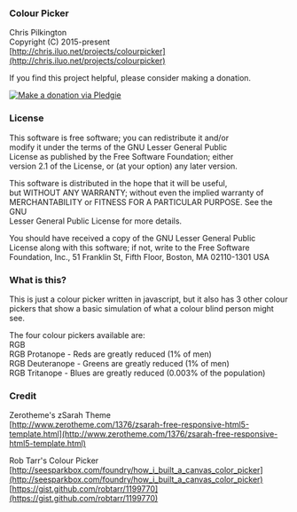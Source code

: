 ### Colour Picker  
 Chris Pilkington  
 Copyright (C) 2015-present  
 [http://chris.iluo.net/projects/colourpicker](http://chris.iluo.net/projects/colourpicker)

If you find this project helpful, please consider making a donation.

[![Make a donation via Pledgie](http://www.pledgie.com/campaigns/17973.png?skin_name=chrome)](http://www.pledgie.com/campaigns/17973)

### License

This software is free software; you can redistribute it and/or  
 modify it under the terms of the GNU Lesser General Public  
 License as published by the Free Software Foundation; either  
 version 2.1 of the License, or (at your option) any later version.

This software is distributed in the hope that it will be useful,  
 but WITHOUT ANY WARRANTY; without even the implied warranty of  
 MERCHANTABILITY or FITNESS FOR A PARTICULAR PURPOSE. See the GNU  
 Lesser General Public License for more details.

You should have received a copy of the GNU Lesser General Public  
 License along with this software; if not, write to the Free Software  
 Foundation, Inc., 51 Franklin St, Fifth Floor, Boston, MA 02110-1301 USA  

### What is this?

This is just a colour picker written in javascript, but it also has 3 other colour pickers that show a basic simulation of what a colour blind person might see.  

The four colour pickers available are:  
RGB  
RGB Protanope - Reds are greatly reduced (1% of men)  
RGB Deuteranope - Greens are greatly reduced (1% of men)  
RGB Tritanope - Blues are greatly reduced (0.003% of the population)  

### Credit

Zerotheme's zSarah Theme  
[http://www.zerotheme.com/1376/zsarah-free-responsive-html5-template.html](http://www.zerotheme.com/1376/zsarah-free-responsive-html5-template.html)  

Rob Tarr's Colour Picker  
[http://seesparkbox.com/foundry/how_i_built_a_canvas_color_picker](http://seesparkbox.com/foundry/how_i_built_a_canvas_color_picker)  
[https://gist.github.com/robtarr/1199770](https://gist.github.com/robtarr/1199770)  
